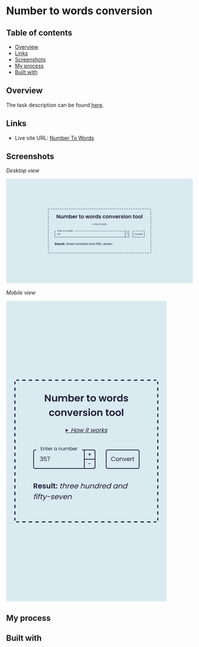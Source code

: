# Number to words conversion

## Table of contents

- [Overview](#overview)
- [Links](#links)
- [Screenshots](#screenshots)
- [My process](#my-process)
- [Built with](#built-with)

## Overview

The task description can be found [here](https://github.com/digitalnatives/assessment/tree/main/js-numerals).

## Links

- Live site URL: [Number To Words](https://number-to-words-tool.netlify.app/)

## Screenshots

_Desktop view_

![](./screenshots/conversion-tool-desktop.png)

_Mobile view_

![](./screenshots/conversion-tool-mobile.png)

## My process

## Built with
